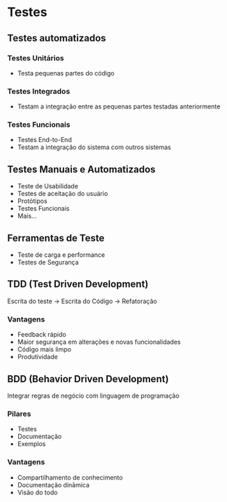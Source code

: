 # Testes

## Testes automatizados

### Testes Unitários
  - Testa pequenas partes do código

### Testes Integrados
  - Testam a integração entre as pequenas partes testadas anteriormente

### Testes Funcionais
  - Testes End-to-End
  - Testam a integração do sistema com outros sistemas

## Testes Manuais e Automatizados
  - Teste de Usabilidade
  - Testes de aceitação do usuário
  - Protótipos
  - Testes Funcionais
  - Mais...

## Ferramentas de Teste
 - Teste de carga e performance
 - Testes de Segurança

## TDD (Test Driven Development)
Escrita do teste -> Escrita do Código -> Refatoração

### Vantagens
 - Feedback rápido
 - Maior segurança em alterações e novas funcionalidades
 - Código mais limpo
 - Produtividade

## BDD (Behavior Driven Development)
Integrar regras de negócio com linguagem de programação

### Pilares
 - Testes
 - Documentação
 - Exemplos

### Vantagens
 - Compartilhamento de conhecimento
 - Documentação dinâmica
 - Visão do todo